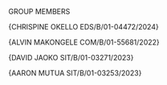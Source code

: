 GROUP MEMBERS

{CHRISPINE OKELLO   EDS/B/01-04472/2024}

{ALVIN MAKONGELE   COM/B/01-55681/2022}

{DAVID JAOKO   SIT/B/01-03271/2023}

{AARON MUTUA  SIT/B/01-03253/2023}
